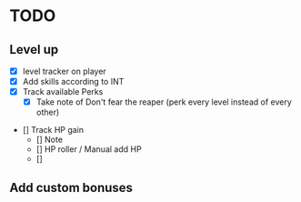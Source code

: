 # TODO

## Level up

-   [x] level tracker on player
-   [X] Add skills according to INT
-   [X] Track available Perks
    -   [X] Take note of Don't fear the reaper (perk every level instead of every other)
-   [] Track HP gain
    -   [] Note
    -   [] HP roller / Manual add HP
    -   []

## Add custom bonuses

##
